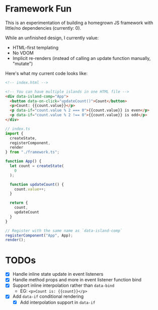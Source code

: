 # Framework Fun

This is an experimentation of building a homegrown JS framework with little/no dependencies (currently: 0).

While an unfinished design, I currently value:

- HTML-first templating
- No VDOM
- Implicit re-renders (instead of calling an update function manually, "mutate")

Here's what my current code looks like:

```html
<!-- index.html -->

<!-- You can have multiple islands in one HTML file -->
<div data-island-comp="App">
  <button data-on-click="updateCount()">Count</button>
  <p>Count: {{count.value}}</p>
  <p data-if="count.value % 2 === 0">{{count.value}} is even</p>
  <p data-if="count.value % 2 !== 0">{{count.value}} is odd</p>
</div>
```

```typescript
// index.ts
import {
  createState,
  registerComponent,
  render
} from "./framework.ts";

function App() {
  let count = createState(
    0
  );

  function updateCount() {
    count.value++;
  }

  return {
    count,
    updateCount
  }
}

// Register with the same name as `data-island-comp`
registerComponent("App", App);
render();
``` 

# TODOs

- [x] Handle inline state update in event listeners
- [x] Handle method props and more in event listener function bind
- [x] Support inline interpolation rather than `data-bind`
  - EG: `<p>Count is: {{count}}</p>`
- [x] Add `data-if` conditional rendering 
  - [x] Add interpolation support in `data-if`
